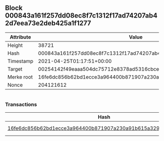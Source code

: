 ## Block 000843a161f257dd08ec8f7c1312f17ad74207ab42d7eea73e2deb425a1f1277

Attribute | Value
--- | ---
Height | 38721
Hash | 000843a161f257dd08ec8f7c1312f17ad74207ab42d7eea73e2deb425a1f1277
Timestamp | 2021-04-25T01:17:51+00:00
Target | 00254142f49eaaa504dc75712e8378ad5316cbcead634704b3734b6271167cc4
Merke root | 16fe6dc856b62bd1ecce3a964400b871907a230a91b615a3293ec381fc9be86b
Nonce | 204121612

```

```

### Transactions

Hash | Amount
--- | ---
[16fe6dc856b62bd1ecce3a964400b871907a230a91b615a3293ec381fc9be86b](16fe6dc856b62bd1ecce3a964400b871907a230a91b615a3293ec381fc9be86b.md) | 10.00000000 SKEPTI 
